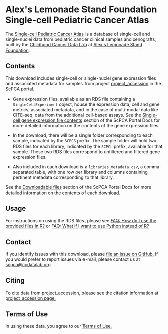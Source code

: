 # Alex's Lemonade Stand Foundation Single-cell Pediatric Cancer Atlas

The [Single-cell Pediatric Cancer Atlas](https://scpca.alexslemonade.org) is a database of single-cell and single-nuclei data from pediatric cancer clinical samples and xenografts, built by the [Childhood Cancer Data Lab](https://www.ccdatalab.org/) at [Alex's Lemonade Stand Foundation](https://www.alexslemonade.org/).

## Contents 

This download includes single-cell or single-nuclei gene expression files and associated metadata for samples from project [project_accession](project_url) in the ScPCA portal.

- Gene expression files, available as an RDS file containing a `SingleCellExperiment` object, house the expression data, cell and gene metrics, associated metadata, and in the case of multi-modal data like CITE-seq, data from the additional cell-based assays. 
See the [Single-cell gene expression file contents](https://scpca.readthedocs.io/en/latest/sce_file_contents.html) section of the ScPCA Portal Docs for more detailed information on the contents of the gene expression files.

- In the download, there will be a single folder corresponding to each sample, indicated by the `SCPCS` prefix. 
The sample folder will hold two RDS files for each library, indicated by the `SCPCL` prefix, available for that sample. 
These two RDS files correspond to unfiltered and filtered gene expression files.

- Also included in each download is a `libraries_metadata.csv`, a comma-separated table, with one row per library and columns containing pertinent metadata corresponding to that library. 

See the [Downloadable files](https://scpca.readthedocs.io/en/latest/download_files.html) section of the ScPCA Portal Docs for more detailed information on the contents of each download.
   
## Usage

For instructions on using the RDS files, please see [FAQ: How do I use the provided files in R?](https://scpca.readthedocs.io/en/latest/faq.html#how-do-i-use-the-provided-rds-files-in-r) or [FAQ: What if I want to use Python instead of R?](https://scpca.readthedocs.io/en/latest/faq.html#what-if-i-want-to-use-python-instead-of-r)

## Contact 

If you identify issues with this download, please [file an issue on GitHub.](https://github.com/AlexsLemonade/scpca-portal/issues/new) If you would prefer to report issues via e-mail, please contact us at [scpca@ccdatalab.org](mailto:scpca@ccdatalab.org).

## Citing

To cite data from project_accession, please see the citation information at [project_accession page.](project_url)

## Terms of Use

In using these data, you agree to our [Terms of Use.](https://scpca.alexslemonade.org/terms-of-use)
